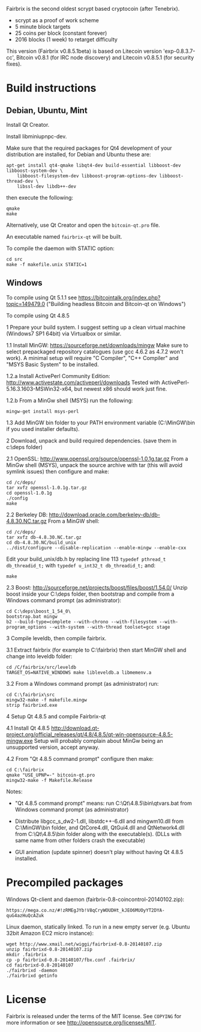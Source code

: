 Fairbrix is the second oldest scrypt based cryptocoin (after Tenebrix).
 - scrypt as a proof of work scheme
 - 5 minute block targets
 - 25 coins per block (constant forever)
 - 2016 blocks (1 week) to retarget difficulty

This version (Fairbrix v0.8.5.1beta) is based on Litecoin version 'exp-0.8.3.7-cc',
Bitcoin v0.8.1 (for IRC node discovery) and Litecoin v0.8.5.1 (for security fixes).


Build instructions 
===================

Debian, Ubuntu, Mint
--------------------

Install Qt Creator.

Install libminiupnpc-dev.

Make sure that the required packages for Qt4 development of your
distribution are installed, for Debian and Ubuntu these are:

    apt-get install qt4-qmake libqt4-dev build-essential libboost-dev libboost-system-dev \
        libboost-filesystem-dev libboost-program-options-dev libboost-thread-dev \
        libssl-dev libdb++-dev

then execute the following:

    qmake
    make

Alternatively, use Qt Creator and open the `bitcoin-qt.pro` file.

An executable named `fairbrix-qt` will be built.

To compile the daemon with STATIC option:

    cd src
    make -f makefile.unix STATIC=1


Windows
--------

To compile using Qt 5.1.1 see https://bitcointalk.org/index.php?topic=149479.0
("Building headless Bitcoin and Bitcoin-qt on Windows")

To compile using Qt 4.8.5

1 Prepare your build system. I suggest setting up a clean virtual machine (Windows7 SP1 64bit)
via Virtualbox or similar.

1.1 Install MinGW: https://sourceforge.net/downloads/mingw
Make sure to select prepackaged repository catalogues (use gcc 4.6.2 as 4.7.2 won't work).
A minimal setup will require "C Compiler", "C++ Compiler" and "MSYS Basic System" to be installed.

1.2.a Install ActivePerl Community Edition: http://www.activestate.com/activeperl/downloads
Tested with ActivePerl-5.16.3.1603-MSWin32-x64, but newest x86 should work just fine.

1.2.b From a MinGw shell (MSYS) run the following:

    mingw-get install msys-perl

1.3 Add MinGW bin folder to your PATH environment variable (C:\MinGW\bin if you used installer defaults).

2 Download, unpack and build required dependencies. (save them in c:\deps folder)

2.1 OpenSSL: http://www.openssl.org/source/openssl-1.0.1g.tar.gz
From a MinGw shell (MSYS), unpack the source archive with tar (this will avoid symlink issues) then configure and make:

    cd /c/deps/
    tar xvfz openssl-1.0.1g.tar.gz
    cd openssl-1.0.1g
    ./config
    make

2.2 Berkeley DB: http://download.oracle.com/berkeley-db/db-4.8.30.NC.tar.gz
From a MinGW shell:

    cd /c/deps/
    tar xvfz db-4.8.30.NC.tar.gz
    cd db-4.8.30.NC/build_unix
    ../dist/configure --disable-replication --enable-mingw --enable-cxx

Edit your build_unix/db.h by replacing line 113 `typedef pthread_t db_threadid_t;`
with `typedef u_int32_t db_threadid_t;` and:

    make

2.3 Boost: http://sourceforge.net/projects/boost/files/boost/1.54.0/
Unzip boost inside your C:\deps folder, then bootstrap and compile from a Windows command prompt (as administrator):

    cd C:\deps\boost_1_54_0\
    bootstrap.bat mingw
    b2 --build-type=complete --with-chrono --with-filesystem --with-program_options --with-system --with-thread toolset=gcc stage

3 Compile leveldb, then compile fairbrix.

3.1 Extract fairbrix (for example to C:\fairbrix) then start MinGW shell and change into leveldb folder:

    cd /C/fairbrix/src/leveldb
    TARGET_OS=NATIVE_WINDOWS make libleveldb.a libmemenv.a

3.2 From a Windows command prompt (as administrator) run:

    cd C:\fairbrix\src
    mingw32-make -f makefile.mingw
    strip fairbrixd.exe

4 Setup Qt 4.8.5 and compile Fairbrix-qt

4.1 Install Qt 4.8.5 http://download.qt-project.org/official_releases/qt/4.8/4.8.5/qt-win-opensource-4.8.5-mingw.exe
Setup will probably complain about MinGw being an unsupported version, accept anyway.

4.2 From "Qt 4.8.5 command prompt" configure then make:

    cd C:\fairbrix
    qmake "USE_UPNP=-" bitcoin-qt.pro
    mingw32-make -f Makefile.Release

Notes:

 - "Qt 4.8.5 command prompt" means: run C:\Qt\4.8.5\bin\qtvars.bat from Windows command prompt (as administrator)

 - Distribute libgcc_s_dw2-1.dll, libstdc++-6.dll and mingwm10.dll from C:\MinGW\bin folder,
   and QtCore4.dll, QtGui4.dll and QtNetwork4.dll from C:\Qt\4.8.5\bin folder along with the executable(s).
   (DLLs with same name from other folders crash the executable)

 - GUI animation (update spinner) doesn't play without having Qt 4.8.5 installed.


Precompiled packages
=====================

Windows Qt-client and daemon (fairbrix-0.8-coincontrol-20140102.zip):

    https://mega.co.nz/#!zRMEgJYb!V8qCryWOUDHt_kJEO6MUOyYT2DYA-quG4azHuQcAZuk


Linux daemon, statically linked.
To run in a new empty server (e.g. Ubuntu 32bit Amazon EC2 micro instance):

    wget http://www.xmail.net/wiggi/fairbrixd-0.8-20140107.zip
    unzip fairbrixd-0.8-20140107.zip
    mkdir .fairbrix
    cp -p fairbrixd-0.8-20140107/fbx.conf .fairbrix/
    cd fairbrixd-0.8-20140107
    ./fairbrixd -daemon
    ./fairbrixd getinfo


License
========

Fairbrix is released under the terms of the MIT license. See `COPYING` for more
information or see http://opensource.org/licenses/MIT.

